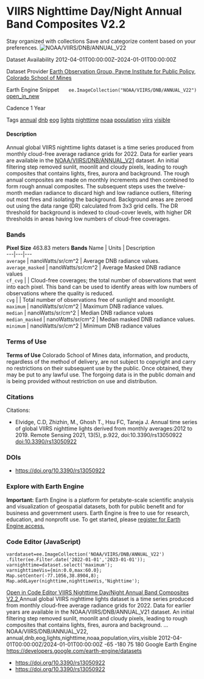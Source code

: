  
#  VIIRS Nighttime Day/Night Annual Band Composites V2.2 
Stay organized with collections  Save and categorize content based on your preferences. 
![NOAA/VIIRS/DNB/ANNUAL_V22](https://developers.google.com/earth-engine/datasets/images/NOAA/NOAA_VIIRS_DNB_ANNUAL_V22_sample.png) 

Dataset Availability
    2012-04-01T00:00:00Z–2024-01-01T00:00:00Z 

Dataset Provider
     [ Earth Observation Group, Payne Institute for Public Policy, Colorado School of Mines ](https://eogdata.mines.edu/products/vnl/#annual_v2) 

Earth Engine Snippet
     `    ee.ImageCollection("NOAA/VIIRS/DNB/ANNUAL_V22")   ` [ open_in_new ](https://code.earthengine.google.com/?scriptPath=Examples:Datasets/NOAA/NOAA_VIIRS_DNB_ANNUAL_V22) 

Cadence
    1 Year 

Tags
     [annual](https://developers.google.com/earth-engine/datasets/tags/annual) [dnb](https://developers.google.com/earth-engine/datasets/tags/dnb) [eog](https://developers.google.com/earth-engine/datasets/tags/eog) [lights](https://developers.google.com/earth-engine/datasets/tags/lights) [nighttime](https://developers.google.com/earth-engine/datasets/tags/nighttime) [noaa](https://developers.google.com/earth-engine/datasets/tags/noaa) [population](https://developers.google.com/earth-engine/datasets/tags/population) [viirs](https://developers.google.com/earth-engine/datasets/tags/viirs) [visible](https://developers.google.com/earth-engine/datasets/tags/visible)
#### Description
Annual global VIIRS nighttime lights dataset is a time series produced from monthly cloud-free average radiance grids for 2022. Data for earlier years are available in the [NOAA/VIIRS/DNB/ANNUAL_V21](https://developers.google.com/earth-engine/datasets/catalog/NOAA_VIIRS_DNB_ANNUAL_V21) dataset.
An initial filtering step removed sunlit, moonlit and cloudy pixels, leading to rough composites that contains lights, fires, aurora and background. The rough annual composites are made on monthly increments and then combined to form rough annual composites.
The subsequent steps uses the twelve-month median radiance to discard high and low radiance outliers, filtering out most fires and isolating the background. Background areas are zeroed out using the data range (DR) calculated from 3x3 grid cells. The DR threshold for background is indexed to cloud-cover levels, with higher DR thresholds in areas having low numbers of cloud-free coverages.
### Bands
**Pixel Size** 463.83 meters 
**Bands**
Name | Units | Description  
---|---|---  
`average` | nanoWatts/sr/cm^2 | Average DNB radiance values.  
`average_masked` | nanoWatts/sr/cm^2 | Average Masked DNB radiance values  
`cf_cvg` |  | Cloud-free coverages; the total number of observations that went into each pixel. This band can be used to identify areas with low numbers of observations where the quality is reduced.  
`cvg` |  | Total number of observations free of sunlight and moonlight.  
`maximum` | nanoWatts/sr/cm^2 | Maximum DNB radiance values.  
`median` | nanoWatts/sr/cm^2 | Median DNB radiance values  
`median_masked` | nanoWatts/sr/cm^2 | Median masked DNB radiance values.  
`minimum` | nanoWatts/sr/cm^2 | Minimum DNB radiance values  
### Terms of Use
**Terms of Use**
Colorado School of Mines data, information, and products, regardless of the method of delivery, are not subject to copyright and carry no restrictions on their subsequent use by the public. Once obtained, they may be put to any lawful use. The forgoing data is in the public domain and is being provided without restriction on use and distribution.
### Citations
Citations:
  * Elvidge, C.D, Zhizhin, M., Ghosh T., Hsu FC, Taneja J. Annual time series of global VIIRS nighttime lights derived from monthly averages:2012 to 2019. Remote Sensing 2021, 13(5), p.922, doi:10.3390/rs13050922 [doi:10.3390/rs13050922](https://doi.org/10.3390/rs13050922)


### DOIs
  * [ https://doi.org/10.3390/rs13050922 ](https://doi.org/10.3390/rs13050922)


### Explore with Earth Engine
**Important:** Earth Engine is a platform for petabyte-scale scientific analysis and visualization of geospatial datasets, both for public benefit and for business and government users. Earth Engine is free to use for research, education, and nonprofit use. To get started, please [register for Earth Engine access.](https://console.cloud.google.com/earth-engine)
### Code Editor (JavaScript)
```
vardataset=ee.ImageCollection('NOAA/VIIRS/DNB/ANNUAL_V22')
.filter(ee.Filter.date('2022-01-01','2023-01-01'));
varnighttime=dataset.select('maximum');
varnighttimeVis={min:0.0,max:60.0};
Map.setCenter(-77.1056,38.8904,8);
Map.addLayer(nighttime,nighttimeVis,'Nighttime');
```
[ Open in Code Editor ](https://code.earthengine.google.com/?scriptPath=Examples:Datasets/NOAA/NOAA_VIIRS_DNB_ANNUAL_V22)
[ VIIRS Nighttime Day/Night Annual Band Composites V2.2 ](https://developers.google.com/earth-engine/datasets/catalog/NOAA_VIIRS_DNB_ANNUAL_V22)
Annual global VIIRS nighttime lights dataset is a time series produced from monthly cloud-free average radiance grids for 2022. Data for earlier years are available in the NOAA/VIIRS/DNB/ANNUAL_V21 dataset. An initial filtering step removed sunlit, moonlit and cloudy pixels, leading to rough composites that contains lights, fires, aurora and background. …
NOAA/VIIRS/DNB/ANNUAL_V22, annual,dnb,eog,lights,nighttime,noaa,population,viirs,visible 
2012-04-01T00:00:00Z/2024-01-01T00:00:00Z
-65 -180 75 180 
Google Earth Engine
https://developers.google.com/earth-engine/datasets
  * [ https://doi.org/10.3390/rs13050922 ](https://doi.org/https://eogdata.mines.edu/products/vnl/#annual_v2)
  * [ https://doi.org/10.3390/rs13050922 ](https://doi.org/https://developers.google.com/earth-engine/datasets/catalog/NOAA_VIIRS_DNB_ANNUAL_V22)


